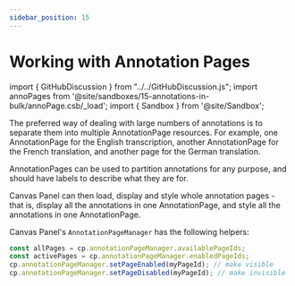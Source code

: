 ```yaml
---
sidebar_position: 15
---
```


# Working with Annotation Pages

import { GitHubDiscussion } from "../../GitHubDiscussion.js";
import annoPages from '@site/sandboxes/15-annotations-in-bulk/annoPage.csb/_load';
import { Sandbox } from '@site/Sandbox';

The preferred way of dealing with large numbers of annotations is to separate them into multiple AnnotationPage resources. For example, one AnnotationPage for the English transcription, another AnnotationPage for the French translation, and another page for the German translation.

AnnotationPages can be used to partition annotations for any purpose, and should have labels to describe what they are for.

Canvas Panel can then load, display and style whole annotation pages - that is, display all the annotations in one AnnotationPage, and style all the annotations in one AnnotationPage.


<Sandbox stacked project={annoPages} />


Canvas Panel's `AnnotationPageManager` has the following helpers:

```js
const allPages = cp.annotationPageManager.availablePageIds; 
const activePages = cp.annotationPageManager.enabledPageIds;
cp.annotationPageManager.setPageEnabled(myPageId); // make visible
cp.annotationPageManager.setPageDisabled(myPageId); // make invisible
```

<GitHubDiscussion ghid="99" />